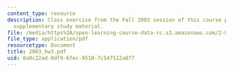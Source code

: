 ```yaml
---
content_type: resource
description: Class exercise from the Fall 2003 session of this course provided as
  supplementary study material.
file: /media/https%3A/open-learning-course-data-rc.s3.amazonaws.com/2-800-tribology-fall-2004/8a0c22ad0df96fec95107c547512a877_2003_hw3.pdf
file_type: application/pdf
resourcetype: Document
title: 2003_hw3.pdf
uid: 8a0c22ad-0df9-6fec-9510-7c547512a877
---
```

